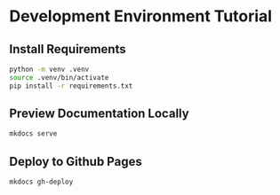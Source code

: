 # Development Environment Tutorial

## Install Requirements

```sh
python -m venv .venv
source .venv/bin/activate
pip install -r requirements.txt
```

## Preview Documentation Locally

```sh
mkdocs serve
```

## Deploy to Github Pages

```sh
mkdocs gh-deploy
```
